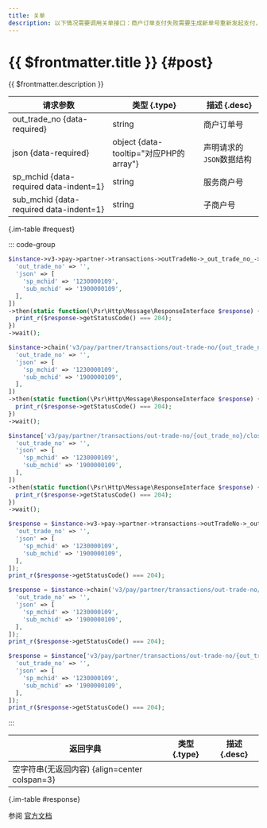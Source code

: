 ```yaml
---
title: 关单
description: 以下情况需要调用关单接口：商户订单支付失败需要生成新单号重新发起支付，要对原订单号调用关单，避免重复支付；系统下单后，用户支付超时，系统退出不再受理，避免用户继续，请调用关单接口。
---
```


# {{ $frontmatter.title }} {#post}

{{ $frontmatter.description }}

| 请求参数 | 类型 {.type} | 描述 {.desc}
| --- | --- | ---
| out_trade_no {data-required} | string | 商户订单号
| json {data-required} | object {data-tooltip="对应PHP的array"} | 声明请求的`JSON`数据结构
| sp_mchid {data-required data-indent=1} | string | 服务商户号
| sub_mchid {data-required data-indent=1} | string | 子商户号

{.im-table #request}

::: code-group

```php [异步纯链式]
$instance->v3->pay->partner->transactions->outTradeNo->_out_trade_no_->close->postAsync([
  'out_trade_no' => '',
  'json' => [
    'sp_mchid' => '1230000109',
    'sub_mchid' => '1900000109',
  ],
])
->then(static function(\Psr\Http\Message\ResponseInterface $response) {
  print_r($response->getStatusCode() === 204);
})
->wait();
```

```php [异步声明式]
$instance->chain('v3/pay/partner/transactions/out-trade-no/{out_trade_no}/close')->postAsync([
  'out_trade_no' => '',
  'json' => [
    'sp_mchid' => '1230000109',
    'sub_mchid' => '1900000109',
  ],
])
->then(static function(\Psr\Http\Message\ResponseInterface $response) {
  print_r($response->getStatusCode() === 204);
})
->wait();
```

```php [异步属性式]
$instance['v3/pay/partner/transactions/out-trade-no/{out_trade_no}/close']->postAsync([
  'out_trade_no' => '',
  'json' => [
    'sp_mchid' => '1230000109',
    'sub_mchid' => '1900000109',
  ],
])
->then(static function(\Psr\Http\Message\ResponseInterface $response) {
  print_r($response->getStatusCode() === 204);
})
->wait();
```

```php [同步纯链式]
$response = $instance->v3->pay->partner->transactions->outTradeNo->_out_trade_no_->close->post([
  'out_trade_no' => '',
  'json' => [
    'sp_mchid' => '1230000109',
    'sub_mchid' => '1900000109',
  ],
]);
print_r($response->getStatusCode() === 204);
```

```php [同步声明式]
$response = $instance->chain('v3/pay/partner/transactions/out-trade-no/{out_trade_no}/close')->post([
  'out_trade_no' => '',
  'json' => [
    'sp_mchid' => '1230000109',
    'sub_mchid' => '1900000109',
  ],
]);
print_r($response->getStatusCode() === 204);
```

```php [同步属性式]
$response = $instance['v3/pay/partner/transactions/out-trade-no/{out_trade_no}/close']->post([
  'out_trade_no' => '',
  'json' => [
    'sp_mchid' => '1230000109',
    'sub_mchid' => '1900000109',
  ],
]);
print_r($response->getStatusCode() === 204);
```

:::

| 返回字典 | 类型 {.type} | 描述 {.desc}
| --- | --- | ---
| 空字符串(无返回内容) {align=center colspan=3}

{.im-table #response}

参阅 [官方文档](https://pay.weixin.qq.com/wiki/doc/apiv3/wxpay/pay/transactions/chapter5_6.shtml)
